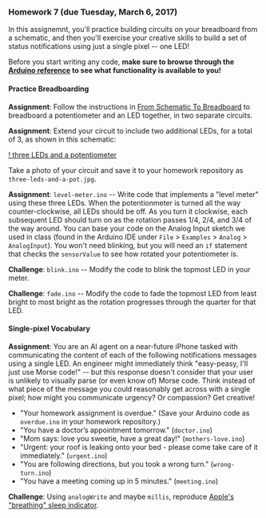 ### Homework 7 (due Tuesday, March 6, 2017)

In this assignemnt, you'll practice building circuits on your breadboard from a schematic, and then you'll exercise your creative skills to build a set of status notifications using just a single pixel -- one LED!

Before you start writing any code, **make sure to browse through the [Arduino reference](http://arduino.org/reference) to see what functionality is available to you!**

#### Practice Breadboarding

**Assignment**: Follow the instructions in [From Schematic To Breadboard](../schematic-instructions.pdf) to breadboard a potentiometer and an LED together, in two separate circuits.

**Assignment**: Extend your circuit to include two additional LEDs, for a total of 3, as shown in this schematic:

[! three LEDs and a potentiometer](../img/leds-and-pot.png)

Take a photo of your circuit and save it to your homework repository as `three-leds-and-a-pot.jpg`.

**Assignment**: `level-meter.ino` -- Write code that implements a "level meter" using these three LEDs. When the potentionmeter is turned all the way counter-clockwise, all LEDs should be off. As you turn it clockwise, each subsequent LED should turn on as the rotation passes 1/4, 2/4, and 3/4 of the way around. You can base your code on the Analog Input sketch we used in class (found in the Arduino IDE under `File` > `Examples` > `Analog` > `AnalogInput`). You won't need blinking, but you will need an `if` statement that checks the `sensorValue` to see how rotated your potentiometer is.

**Challenge**: `blink.ino` -- Modify the code to blink the topmost LED in your meter.

**Challenge**: `fade.ino` -- Modify the code to fade the topmost LED from least bright to most bright as the rotation progresses through the quarter for that LED.

#### Single-pixel Vocabulary

**Assignment**: You are an AI agent on a near-future iPhone tasked with communicating the content of each of the following notifications messages using a single LED. An engineer might immediately think "easy-peasy, I'll just use Morse code!" -- but this response doesn't consider that your user is unlikely to visually parse (or even know of) Morse code. Think instead of what piece of the message you could reasonably get across with a single pixel; how might you communicate urgency? Or compassion? Get creative!

- "Your homework assignment is overdue." (Save your Arduino code as `overdue.ino` in your homework repository.)
- "You have a doctor’s appointment tomorrow." (`doctor.ino`)
- "Mom says: love you sweetie, have a great day!" (`mothers-love.ino`)
- "Urgent: your roof is leaking onto your bed - please come take care of it immediately." (`urgent.ino`)
- "You are following directions, but you took a wrong turn." (`wrong-turn.ino`)
- "You have a meeting coming up in 5 minutes." (`meeting.ino`)

**Challenge**: Using `analogWrite` and maybe `millis`, reproduce [Apple's "breathing" sleep indicator](https://www.youtube.com/watch?v=ZT6siXyIjvQ).